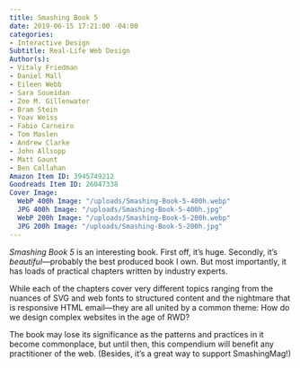 ```yaml
---
title: Smashing Book 5
date: 2019-06-15 17:21:00 -04:00
categories:
- Interactive Design
Subtitle: Real-Life Web Design
Author(s):
- Vitaly Friedman
- Daniel Mall
- Eileen Webb
- Sara Soueidan
- Zoe M. Gillenwater
- Bram Stein
- Yoav Weiss
- Fabio Carneiro
- Tom Maslen
- Andrew Clarke
- John Allsopp
- Matt Gaunt
- Ben Callahan
Amazon Item ID: 3945749212
Goodreads Item ID: 26047338
Cover Image:
  WebP 400h Image: "/uploads/Smashing-Book-5-400h.webp"
  JPG 400h Image: "/uploads/Smashing-Book-5-400h.jpg"
  WebP 200h Image: "/uploads/Smashing-Book-5-200h.webp"
  JPG 200h Image: "/uploads/Smashing-Book-5-200h.jpg"
---
```


*Smashing Book 5* is an interesting book. First off, it’s huge. Secondly, it’s *beautiful*—probably the best produced book I own. But most importantly, it has loads of practical chapters written by industry experts.

While each of the chapters cover very different topics ranging from the nuances of SVG and web fonts to structured content and the nightmare that is responsive HTML email—they are all united by a common theme: How do we design complex websites in the age of RWD?

The book may lose its significance as the patterns and practices in it become commonplace, but until then, this compendium will benefit any practitioner of the web. (Besides, it’s a great way to support SmashingMag!)